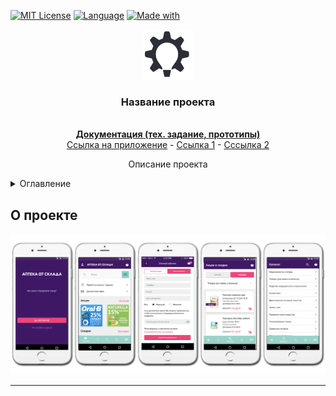 <!-- Ряд кнопок Shield -->
[![MIT License](https://img.shields.io/github/license/FalloutOFF/readme_C?style=for-the-badge)](https://github.com/FalloutOFF/les_HTML5CSS3/search?l=html&type=code)
[![Language](https://img.shields.io/github/languages/count/FalloutOFF/readme_C?style=for-the-badge)](https://github.com/FalloutOFF/les_HTML5CSS3/search?l=html&type=code)
[![Made with](https://img.shields.io/badge/Made%20with-Python-blue?style=for-the-badge&logo=appveyor)](https://www.python.org)

<!-- Логотип проекта -->
<div align="center">
  <img width="80" height="80" src="https://github.com/FalloutOFF/readme_C/blob/main/image/logo.png">

 <h3 align="center">Название проекта</h3><br />
    <a href="https://github.com/github_username/repo_name"><strong>Документация (тех. задание, прототипы)</strong></a>
    <br />
    <a href="https://github.com/github_username/repo_name">Ссылка на приложение</a>
    -
    <a href="https://github.com/github_username/repo_name/issues">Ссылка 1</a>
    -
    <a href="https://github.com/github_username/repo_name/issues">Сссылка 2</a>
 <p align="center">Описание проекта</p>
 </div>
 
 <!-- Оглавление -->
<details>
  <summary>Оглавление</summary>
  <ol>
    <li>
      <a href="#about_p">О проекте</a>
      <ul>
        <li><a href="#built-with">Использовано в проекте</a></li>
      </ul>
    </li>
    <li>
      <a href="#getting-started">Getting Started</a>
      <ul>
        <li><a href="#prerequisites">Prerequisites</a></li>
        <li><a href="#installation">Installation</a></li>
      </ul>
    </li>
    <li><a href="#usage">Usage</a></li>
    <li><a href="#roadmap">Roadmap</a></li>
    <li><a href="#contributing">Contributing</a></li>
    <li><a href="#license">License</a></li>
    <li><a href="#contact">Contact</a></li>
    <li><a href="#acknowledgments">Acknowledgments</a></li>
  </ol>
</details>

<!-- О проекте -->

## <a name="about_p"></a> О проекте

[![Product Screen Shot][Product-Screen-Shot]](https://google.com)

________________________________________________________________________________________________
<!-- Ссылка на изображение -->
[Product-Screen-Shot]: image/mp017.png
